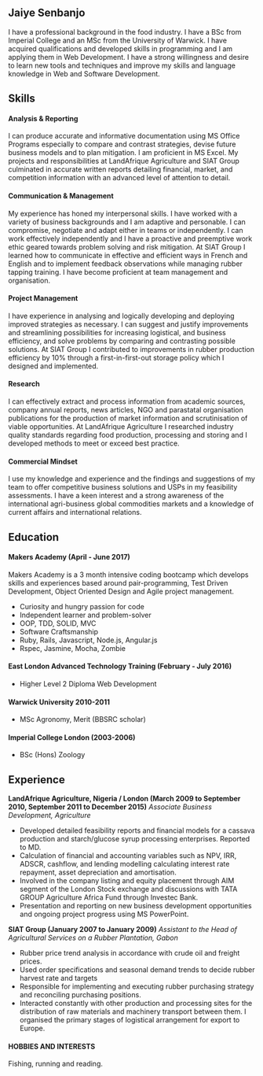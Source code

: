 ## Jaiye Senbanjo

I have a professional background in the food industry. I have a BSc from Imperial College and an MSc from the University of Warwick. I have acquired qualifications and developed skills in programming and I am applying them in Web Development. I have a strong willingness and desire to learn new tools and techniques and improve my skills and language knowledge in Web and Software Development.

## Skills

#### Analysis & Reporting

I can produce accurate and informative documentation using MS Office Programs especially to compare and contrast strategies, devise future business models and to plan mitigation. I am proficient in MS Excel. My projects and responsibilities at LandAfrique Agriculture and SIAT Group culminated in accurate written reports detailing financial, market, and competition information with an advanced level of attention to detail.

#### Communication & Management

My experience has honed my interpersonal skills. I have worked with a variety of business backgrounds and I am adaptive and personable. I can compromise, negotiate and adapt either in teams or independently. I can work effectively independently and I have a proactive and preemptive work ethic geared towards problem solving and risk mitigation. At SIAT Group I learned how to communicate in effective and efficient ways in French and English and to implement feedback observations while managing rubber tapping training. I have become proficient at team management and organisation.

#### Project Management

I have experience in analysing and logically developing and deploying improved strategies as necessary. I can suggest and justify improvements and streamlining possibilities for increasing logistical, and business efficiency, and solve problems by comparing and contrasting possible solutions. At SIAT Group I contributed to improvements in rubber production efficiency by 10% through a first-in-first-out storage policy which I designed and implemented.

#### Research

I can effectively extract and process information from academic sources, company annual reports, news articles, NGO and parastatal organisation publications for the production of market information and scrutinisation of viable opportunities. At LandAfrique Agriculture I researched industry quality standards regarding food production, processing and storing and I developed methods to meet or exceed best practice.

#### Commercial Mindset

I use my knowledge and experience and the findings and suggestions of my team to offer competitive business solutions and USPs in my feasibility assessments. I have a keen interest and a strong awareness of the international agri-business global commodities markets and a knowledge of current affairs and international relations.

## Education

#### Makers Academy (April - June 2017)
Makers Academy is a 3 month intensive coding bootcamp which develops skills and experiences based around pair-programming, Test Driven Development, Object Oriented Design and Agile project management.
- Curiosity and hungry passion for code
- Independent learner and problem-solver
- OOP, TDD, SOLID, MVC
- Software Craftsmanship
- Ruby, Rails, Javascript, Node.js, Angular.js
- Rspec, Jasmine, Mocha, Zombie

#### East London Advanced Technology Training (February - July 2016)
- Higher Level 2 Diploma Web Development

#### Warwick University 2010-2011
- MSc Agronomy, Merit (BBSRC scholar)

#### Imperial College London (2003-2006)
- BSc (Hons) Zoology

 ## Experience

**LandAfrique Agriculture, Nigeria / London (March 2009 to September 2010,
September 2011 to December 2015)**
*Associate Business Development, Agriculture*
- Developed detailed feasibility reports and financial models for a cassava production and starch/glucose syrup processing enterprises. Reported to MD.
- Calculation of financial and accounting variables such as NPV, IRR, ADSCR, cashflow, and lending modelling calculating interest rate repayment, asset depreciation and amortisation.
- Involved in the company listing and equity placement through AIM segment of the London Stock exchange and discussions with TATA GROUP Agriculture Africa Fund through Investec Bank.
- Presentation and reporting on new business development opportunities and ongoing project progress using MS PowerPoint.

**SIAT Group (January 2007 to January 2009)**
*Assistant to the Head of Agricultural Services on a Rubber Plantation, Gabon*
- Rubber price trend analysis in accordance with crude oil and freight prices.
- Used order specifications and seasonal demand trends to decide rubber harvest rate and targets
- Responsible for implementing and executing rubber purchasing strategy and reconciling purchasing positions.
- Interacted constantly with other production and processing sites for the distribution of raw materials and machinery transport between them. I organised the primary stages of logistical arrangement for export to Europe.

#### HOBBIES AND INTERESTS
Fishing, running and reading.
